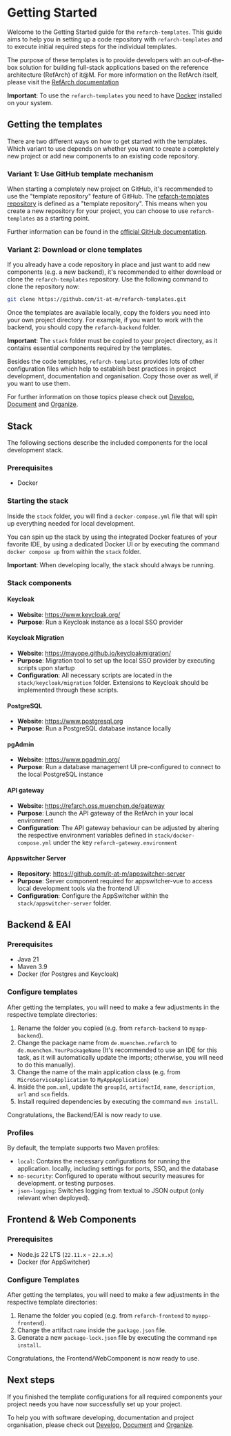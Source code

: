 # Getting Started

Welcome to the Getting Started guide for the `refarch-templates`.
This guide aims to help you in setting up a code repository with `refarch-templates`
and to execute initial required steps for the individual templates.

The purpose of these templates is to provide developers with an out-of-the-box solution for
building full-stack applications based on the reference architecture (RefArch) of it@M.
For more information on the RefArch itself, please visit the [RefArch documentation](https://refarch.oss.muenchen.de/)

**Important**: To use the `refarch-templates` you need to have [Docker](https://www.docker.com/) installed on your system.

## Getting the templates

There are two different ways on how to get started with the templates. Which variant to use depends on whether you
want to create a completely new project or add new components to an existing code repository.

### Variant 1: Use GitHub template mechanism

When starting a completely new project on GitHub, it's recommended to use the "template repository" feature of GitHub.
The [refarch-templates repository](https://github.com/it-at-m/refarch-templates) is defined as a "template repository".
This means when you create a new repository for your project, you can choose to use `refarch-templates` as a starting point.

Further information can be found in the
[official GitHub documentation](https://docs.github.com/en/repositories/creating-and-managing-repositories/creating-a-repository-from-a-template).

### Variant 2: Download or clone templates

If you already have a code repository in place and just want to add new components (e.g. a new backend),
it's recommended to either download or clone the `refarch-templates` repository.
Use the following command to clone the repository now:

```bash
git clone https://github.com/it-at-m/refarch-templates.git
```

Once the templates are available locally, copy the folders you need into your own project directory.
For example, if you want to work with the backend, you should copy the `refarch-backend` folder.

**Important**: The `stack` folder must be copied to your project directory, as it contains essential components required by the templates.

Besides the code templates, `refarch-templates` provides lots of other configuration files which help to establish
best practices in project development, documentation and organisation. Copy those over as well, if you want to use them.

For further information on those topics please check out [Develop](./develop), [Document](./document) and [Organize](./organize).

## Stack

The following sections describe the included components for the local development stack.

### Prerequisites

- Docker

### Starting the stack

Inside the `stack` folder, you will find a `docker-compose.yml`
file that will spin up everything needed for local development.

You can spin up the stack by using the integrated Docker features of your favorite IDE, by using a dedicated Docker UI
or by executing the command `docker compose up` from within the `stack` folder.

**Important**: When developing locally, the stack should always be running.

### Stack components

#### Keycloak

- **Website**: <https://www.keycloak.org/>
- **Purpose**: Run a Keycloak instance as a local SSO provider

#### Keycloak Migration

- **Website**: <https://mayope.github.io/keycloakmigration/>
- **Purpose**: Migration tool to set up the local SSO provider by executing scripts upon startup
- **Configuration**: All necessary scripts are located in the
  `stack/keycloak/migration` folder.
  Extensions to Keycloak should be implemented through these scripts.

#### PostgreSQL

- **Website**: <https://www.postgresql.org>
- **Purpose**: Run a PostgreSQL database instance locally

#### pgAdmin

- **Website**: <https://www.pgadmin.org/>
- **Purpose**: Run a database management UI pre-configured to connect to the local PostgreSQL instance

#### API gateway

- **Website**: <https://refarch.oss.muenchen.de/gateway>
- **Purpose**: Launch the API gateway of the RefArch in your local environment
- **Configuration**: The API gateway behaviour can be adjusted by altering the respective environment variables
  defined in `stack/docker-compose.yml` under the key `refarch-gateway.environment`

#### Appswitcher Server

- **Repository**: <https://github.com/it-at-m/appswitcher-server>
- **Purpose**: Server component required for appswitcher-vue to access local development tools via the frontend UI
- **Configuration**: Configure the AppSwitcher within the `stack/appswitcher-server`
  folder.

## Backend & EAI

### Prerequisites

- Java 21
- Maven 3.9
- Docker (for Postgres and Keycloak)

### Configure templates

After getting the templates, you will need to make a few adjustments in the respective template directories:

1. Rename the folder you copied (e.g. from `refarch-backend` to `myapp-backend`).
2. Change the package name from `de.muenchen.refarch` to
   `de.muenchen.YourPackageName` (It's recommended to use an IDE for this
   task, as it will automatically update the imports; otherwise, you will
   need to do this manually).
3. Change the name of the main application class (e.g. from `MicroServiceApplication` to `MyAppApplication`)
4. Inside the `pom.xml`, update the `groupId`, `artifactId`, `name`, `description`, `url` and `scm`
   fields.
5. Install required dependencies by executing the command `mvn install`.

Congratulations, the Backend/EAI is now ready to use.

### Profiles

By default, the template supports two Maven profiles:

- `local`: Contains the necessary configurations for running the application.
  locally, including settings for ports, SSO, and the database
- `no-security`: Configured to operate without security measures for development.
  or testing purposes.
- `json-logging`: Switches logging from textual to JSON output (only relevant when deployed).

## Frontend & Web Components

### Prerequisites

- Node.js 22 LTS (`22.11.x` - `22.x.x`)
- Docker (for AppSwitcher)

### Configure Templates

After getting the templates, you will need to make a few adjustments in the respective template directories:

1. Rename the folder you copied (e.g. from `refarch-frontend` to `myapp-frontend`).
2. Change the artifact `name` inside the `package.json` file.
3. Generate a new `package-lock.json` file by executing the command `npm install`.

Congratulations, the Frontend/WebComponent is now ready to use.

## Next steps

If you finished the template configurations for all required components your project needs
you have now successfully set up your project.

To help you with software developing, documentation and project organisation, please check out [Develop](./develop), [Document](./document) and [Organize](./organize).
